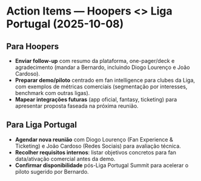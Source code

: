 # Action Items — Hoopers <> Liga Portugal (2025-10-08)

## Para Hoopers
- **Enviar follow-up** com resumo da plataforma, one-pager/deck e agradecimento (mandar a Bernardo, incluindo Diogo Lourenço e João Cardoso).
- **Preparar demo/piloto** centrado em fan intelligence para clubes da Liga, com exemplos de métricas comerciais (segmentação por interesses, benchmark com outras ligas).
- **Mapear integrações futuras** (app oficial, fantasy, ticketing) para apresentar proposta faseada na próxima reunião.

## Para Liga Portugal
- **Agendar nova reunião** com Diogo Lourenço (Fan Experience & Ticketing) e João Cardoso (Redes Sociais) para avaliação técnica.
- **Recolher requisitos internos**: listar objetivos concretos para fan data/ativação comercial antes da demo.
- **Confirmar disponibilidade** pós-Liga Portugal Summit para acelerar o piloto sugerido por Bernardo.
